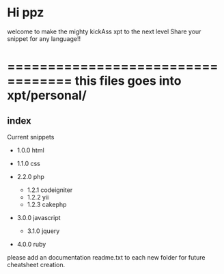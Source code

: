 # Hi ppz

welcome to make the mighty kickAss xpt to the next level 
Share your snippet for any language!!

 ==================================
 this files goes into xpt/personal/
 ==================================

## index
Current snippets
+ 1.0.0 html
+ 1.1.0 css

+ 2.2.0 php
    - 1.2.1 codeigniter
    - 1.2.2 yii
    - 1.2.3 cakephp

+ 3.0.0 javascript
    - 3.1.0 jquery

+ 4.0.0 ruby

please add an documentation readme.txt to each new folder for future cheatsheet creation. 

